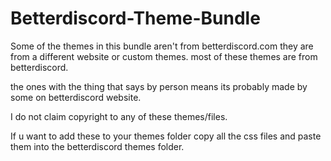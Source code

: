 # Betterdiscord-Theme-Bundle
Some of the themes in this bundle aren't from betterdiscord.com they are from a different website or custom themes.
most of these themes are from betterdiscord.

the ones with the thing that says by person means its probably made by some on betterdiscord website.

I do not claim copyright to any of these themes/files.

If u want to add these to your themes folder copy all the css files and paste them into the betterdiscord themes folder.

